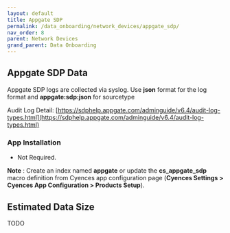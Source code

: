 ```yaml
---
layout: default
title: Appgate SDP
permalink: /data_onboarding/network_devices/appgate_sdp/
nav_order: 8
parent: Network Devices
grand_parent: Data Onboarding
---
```


## **Appgate SDP Data**

Appgate SDP logs are collected via syslog. Use **json** format for the log format and **appgate:sdp:json** for sourcetype

Audit Log Detail: [https://sdphelp.appgate.com/adminguide/v6.4/audit-log-types.html](https://sdphelp.appgate.com/adminguide/v6.4/audit-log-types.html)

### App Installation

* Not Required.

**Note** : Create an index named **appgate** or update the **cs_appgate_sdp** macro definition from Cyences app configuration page (**Cyences Settings > Cyences App Configuration > Products Setup**).


## Estimated Data Size
TODO